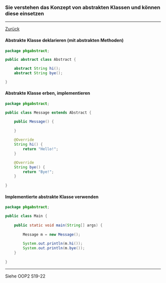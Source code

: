 ### Sie verstehen das Konzept von abstrakten Klassen und können diese einsetzen

---

[Zurück](100vererbung.md)

#### Abstrakte Klasse deklarieren (mit abstrakten Methoden)
```java
package pkgabstract;

public abstract class Abstract {

    abstract String hi();
    abstract String bye();

}
```

#### Abstrakte Klasse erben, implementieren
```java
package pkgabstract;

public class Message extends Abstract {

    public Message() {
        
    }
    
    @Override
    String hi() {
        return "Hello!";
    }

    @Override
    String bye() {
        return "Bye!";
    }
    
}
```

#### Implementierte abstrakte Klasse verwenden
```java
package pkgabstract;

public class Main {
    
    public static void main(String[] args) {
        
        Message m = new Message();
        
        System.out.println(m.hi());
        System.out.println(m.bye());
    }
    
}
```

---
Siehe OOP2 S19-22
